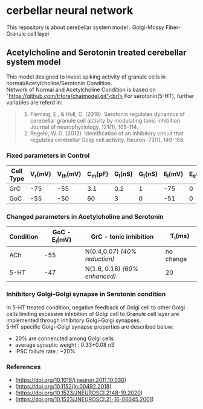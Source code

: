 # cerbellar neural network
This repository is about cerebellar system model : Golgi-Mossy Fiber-Granule cell layer <br/>
## Acetylcholine and Serotonin treated cerebellar system model
This model designed to invest spiking activity of granule cells in normal/Acetylcholine/Serotonin Condition. <br/> 
Network of Normal and Acetylcholine Condition is based on "https://github.com/trfore/chatmodel.git"<br/>
For serotonin(5-HT), further variables are referd in: <br/>
>1. Fleming, E., & Hull, C. (2019). Serotonin regulates dynamics of cerebellar granule cell activity by modulating tonic inhibition. Journal of neurophysiology, 121(1), 105-114.<br/>
>2. Regehr, W. G. (2012). Identification of an inhibitory circuit that regulates cerebellar Golgi cell activity. Neuron, 73(1), 149-158.
### Fixed parameters in Control
| Cell Type | V<sub>r</sub>(mV) | V<sub>th</sub>(mV) | C<sub>m</sub>(pF) | G<sub>l</sub>(nS) | G<sub>t</sub>(nS) | E<sub>l</sub>(mV) | E<sub>e</sub>(mV) | E<sub>i</sub>(mV) | σ<sub>n</sub>(nS) | Ƭ<sub>n</sub>(ms) | Ƭ<sub>e</sub>(ms) | Ƭ<sub>i</sub>(ms) |
| --------- | ------- | -------- | ------- | ------- | ------- | ------- | ------- | ------- | ------------ | ---------- | ---------- | ---------- |
| GrC       |   -75   |   -55    |   3.1   |   0.2   |    1    |   -75   |    0    |   -75   |     0.05     |     20     |     12     |     20     |
| GoC       |   -55   |   -50    |   60    |    3    |    0    |   -51   |    0    |   -75   |      0.1     |     20     |     12     |     0      |
### Changed parameters in Acetylcholine and Serotonin
| Condition | GoC - E<sub>l</sub>(mV) |     GrC - tonic inhibition    | Ƭ<sub>i</sub>(ms) |
| --------- | ----------------------- | ----------------------------- | ----------------- |
|    ACh    |          -55            | N(0.4,0.07) _(40% reduction)_ |     no change     |
|    5-HT   |          -47            | N(1.6, 0.18) _(60% enhanced)_ |         20        |
### Inhibitory Golgi-Golgi synapse in Serotonin condition
In 5-HT treated condition, negative feedback of Golgi cell to other Golgi cells limiting excessive inhibition of Golgi cell to Granule cell layer are implemented through inhibitory Golgi-Golgi synapses.<br/>
5-HT specific Golgi-Golgi synapse properties are described below:
* 20% are connencted among Golgi cells
* average synaptic weight : 0.33±0.08 nS
* IPSC failure rate : ~20%
### References
* (https://doi.org/10.1016/j.neuron.2011.10.030)
* (https://doi.org/10.1152/jn.00492.2018)
* (https://doi.org/10.1523/JNEUROSCI.2148-19.2020)
* (https://doi.org/10.1523/JNEUROSCI.21-16-06045.2001)
